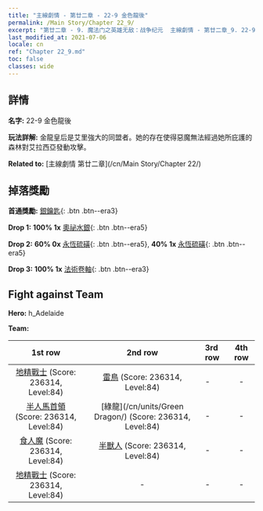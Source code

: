 ```yaml
---
title: "主線劇情 - 第廿二章 - 22-9 金色龍後"
permalink: /Main Story/Chapter 22_9/
excerpt: "第廿二章 - 9. 魔法门之英雄无敌：战争纪元  主線劇情 - 第廿二章_9. 22-9 金色龍後"
last_modified_at: 2021-07-06
locale: cn
ref: "Chapter 22_9.md"
toc: false
classes: wide
---
```


## 詳情

 **名字:** 22-9 金色龍後

 **玩法詳解:** 金龍皇后是艾里強大的同盟者。她的存在使得惡魔無法經過她所庇護的森林對艾拉西亞發動攻擊。

 **Related to:** [主線劇情 第廿二章](/cn/Main Story/Chapter 22/)

## 掉落獎勵

 **首通獎勵:** [銀鑰匙](/cn/Items/con_693/){: .btn .btn--era3}

 **Drop 1:** **100% 1x** [奧祕水銀](/cn/Items/mat_77/){: .btn .btn--era5}

 **Drop 2:** **60% 0x** [永恆硫磺](/cn/Items/mat_71/){: .btn .btn--era5}, **40% 1x** [永恆硫磺](/cn/Items/mat_71/){: .btn .btn--era5}

 **Drop 3:** **100% 1x** [法術卷軸](/cn/Items/con_694/){: .btn .btn--era3}


## Fight against Team
 **Hero:** h_Adelaide

 **Team:**


  | 1st row | 2nd row | 3rd row | 4th row |
  |:----:|:----:|:----|:----:|
  | [地精戰士](/cn/units/Goblin/) (Score: 236314, Level:84)  | [雷鳥](/cn/units/Roc/) (Score: 236314, Level:84)  | - | - |
  | [半人馬首領](/cn/units/Centaur/) (Score: 236314, Level:84)  | [綠龍](/cn/units/Green Dragon/) (Score: 236314, Level:84)  | - | - |
  | [食人魔](/cn/units/Ogre/) (Score: 236314, Level:84)  | [半獸人](/cn/units/Orc/) (Score: 236314, Level:84)  | - | - |
  | [地精戰士](/cn/units/Goblin/) (Score: 236314, Level:84)  | - | - | - |


